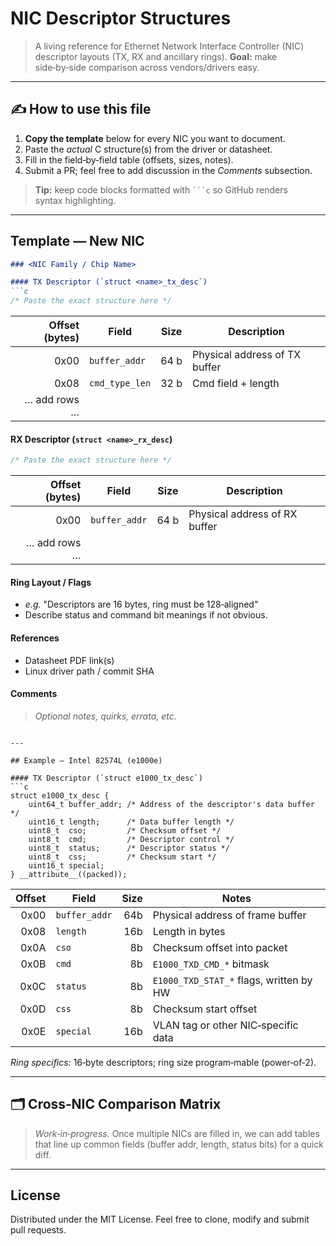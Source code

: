 # NIC Descriptor Structures

> A living reference for Ethernet Network Interface Controller (NIC) descriptor layouts (TX, RX and ancillary rings).
> **Goal:** make side‑by‑side comparison across vendors/drivers easy.

---

## ✍️ How to use this file

1. **Copy the template** below for every NIC you want to document.
2. Paste the *actual* C structure(s) from the driver or datasheet.
3. Fill in the field‑by‑field table (offsets, sizes, notes).
4. Submit a PR; feel free to add discussion in the *Comments* subsection.

> **Tip:** keep code blocks formatted with <code>\`\`\`c</code> so GitHub renders syntax highlighting.

---

## Template — New NIC

````markdown
### <NIC Family / Chip Name>

#### TX Descriptor (`struct <name>_tx_desc`)
```c
/* Paste the exact structure here */
````

| Offset (bytes) | Field          | Size | Description                   |
| -------------: | -------------- | ---- | ----------------------------- |
|           0x00 | `buffer_addr`  | 64 b | Physical address of TX buffer |
|           0x08 | `cmd_type_len` | 32 b | Cmd field + length            |
|   … add rows … |                |      |                               |

#### RX Descriptor (`struct <name>_rx_desc`)

```c
/* Paste the exact structure here */
```

| Offset (bytes) | Field         | Size | Description                   |
| -------------: | ------------- | ---- | ----------------------------- |
|           0x00 | `buffer_addr` | 64 b | Physical address of RX buffer |
|   … add rows … |               |      |                               |

#### Ring Layout / Flags

* *e.g.* "Descriptors are 16 bytes, ring must be 128‑aligned"
* Describe status and command bit meanings if not obvious.

#### References

* Datasheet PDF link(s)
* Linux driver path / commit SHA

#### Comments

> *Optional notes, quirks, errata, etc.*

````

---

## Example — Intel 82574L (e1000e)

#### TX Descriptor (`struct e1000_tx_desc`)
```c
struct e1000_tx_desc {
    uint64_t buffer_addr; /* Address of the descriptor's data buffer */
    uint16_t length;      /* Data buffer length */
    uint8_t  cso;         /* Checksum offset */
    uint8_t  cmd;         /* Descriptor control */
    uint8_t  status;      /* Descriptor status */
    uint8_t  css;         /* Checksum start */
    uint16_t special;
} __attribute__((packed));
````

| Offset | Field         | Size | Notes                                   |
| -----: | ------------- | ---: | --------------------------------------- |
|   0x00 | `buffer_addr` |  64b | Physical address of frame buffer        |
|   0x08 | `length`      |  16b | Length in bytes                         |
|   0x0A | `cso`         |   8b | Checksum offset into packet             |
|   0x0B | `cmd`         |   8b | `E1000_TXD_CMD_*` bitmask               |
|   0x0C | `status`      |   8b | `E1000_TXD_STAT_*` flags, written by HW |
|   0x0D | `css`         |   8b | Checksum start offset                   |
|   0x0E | `special`     |  16b | VLAN tag or other NIC‑specific data     |

*Ring specifics:* 16‑byte descriptors; ring size program‑mable (power‑of‑2).

---

## 🗂️ Cross‑NIC Comparison Matrix

> *Work‑in‑progress.* Once multiple NICs are filled in, we can add tables that line up common fields (buffer addr, length, status bits) for a quick diff.

---

## License

Distributed under the MIT License. Feel free to clone, modify and submit pull requests.
